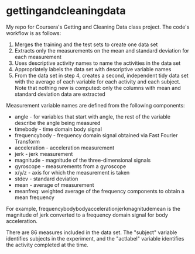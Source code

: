 # gettingandcleaningdata

My repo for Coursera's Getting and Cleaning Data class project. The code's workflow is as follows:

1. Merges the training and the test sets to create one data set
2. Extracts only the measurements on the mean and standard deviation for each measurement 
3. Uses descriptive activity names to name the activities in the data set
4. Appropriately labels the data set with descriptive variable names
5. From the data set in step 4, creates a second, independent tidy data set with the average of each variable for each activity and each subject. Note that nothing new is computed: only the columns with mean and standard deviation data are extracted

Measurement variable names are defined from the following components:
* angle - for variables that start with angle, the rest of the variable describe the angle being measured
* timebody - time domain body signal
* frequencybody - frequency domain signal obtained via Fast Fourier Transform
* acceleration - acceleration measurement 
* jerk - jerk measurement
* magnitude - magnitude of the three-dimensional signals
* gyroscope - measurements from a gyroscope
* x/y/z - axis for which the measurement is taken
* stdev - standard deviation
* mean - average of measurement
* meanfreq: weighted average of the frequency components to obtain a mean frequency

For example, frequencybodybodyaccelerationjerkmagnitudemean is the magnitude of jerk converted to a frequency domain signal for body acceleration. 

There are 86 measures included in the data set. The "subject" variable identifies subjects in the experiment, and the "actlabel" variable identifies the activity completed at the time.


